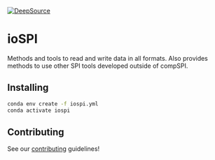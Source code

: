 [![DeepSource](https://deepsource.io/gh/compSPI/ioSPI.svg/?label=active+issues&show_trend=true&token=4kJgheTFBCQhy6ItFV2Qp4cA)](https://deepsource.io/gh/compSPI/ioSPI/?ref=repository-badge)

# ioSPI
Methods and tools to read and write data in all formats. Also provides methods to use other SPI tools developed outside of compSPI.

## Installing

```bash
conda env create -f iospi.yml
conda activate iospi
```

## Contributing

See our [contributing](https://github.com/compspi/compspi/blob/master/docs/contributing.rst) guidelines!

